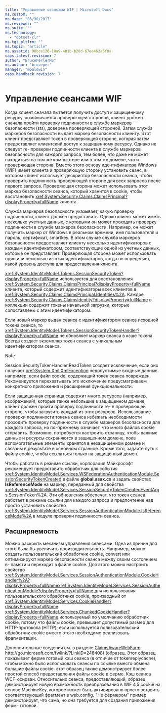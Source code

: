 ```yaml
---
title: "Управление сеансами WIF | Microsoft Docs"
ms.custom: ""
ms.date: "03/30/2017"
ms.reviewer: ""
ms.suite: ""
ms.technology: 
  - "dotnet-clr"
ms.tgt_pltfrm: ""
ms.topic: "article"
ms.assetid: 98bce126-18a9-401b-b20d-67ee462a5f8a
caps.latest.revision: 7
author: "BrucePerlerMS"
ms.author: "bruceper"
manager: "mbaldwin"
caps.handback.revision: 7
---
```

# Управление сеансами WIF
Когда клиент сначала пытается получить доступ к защищенному ресурсу, хозяйничается проверяющей стороной, клиент должен сначала пройти проверку подлинности в службе маркеров безопасности \(sts\), доверена проверяющей стороной.  Затем служба маркеров безопасности выдает маркер безопасности клиенту.  Этот клиент представляет токен в проверяющей стороне, которая затем предоставляет клиентский доступ к защищенному ресурсу.  Однако не следует re\- проверки подлинности клиента в службе маркеров безопасности для каждого запроса, тем более, что даже не может находиться на том же компьютере или в том же домене, что и проверяющая сторона.  Вместо этого основу идентификатора Windows \(WIF\) имеет клиента и проверяющую сторону установить сеанс, в котором клиент использует дескриптор безопасности сеанса, чтобы проверить подлинность проверяющей стороне для всех запросов после первого запроса.  Проверяющая сторона может использовать этот маркер безопасности сеанса, который хранится в cookie, чтобы восстановить <xref:System.Security.Claims.ClaimsPrincipal?displayProperty=fullName> клиента.  
  
 Служба маркеров безопасности указывает, какую проверку подлинности, клиент должен предоставить.  Однако клиент может иметь несколько учетных данных, с которыми он может проходить проверку подлинности в службе маркеров безопасности.  Например, он может получить маркер от Windows в реальном времени, имя пользователя и пароль, сертификат, smartkey.  В этом случае служба маркеров безопасности предоставляет клиенту несколько идентификаторов с каждым идентификатором, соответствующие одной из учетных данных, которые он представляет.  Проверяющая сторона может использовать один или несколько из этих идентификаторов, когда он определяет, какой уровень доступа для предоставления клиента.  
  
 <xref:System.IdentityModel.Tokens.SessionSecurityToken?displayProperty=fullName> используется для восстановления <xref:System.Security.Claims.ClaimsPrincipal?displayProperty=fullName> клиента, который содержит идентификаторы всех клиентов в <xref:System.Security.Claims.ClaimsPrincipal.Identities%2A>.  Каждое <xref:System.Security.Claims.ClaimsIdentity?displayProperty=fullName> в коллекции содержит токены начальной загрузки, которые сопоставлены с этим идентификатором.  
  
 Если новый маркер выдан сеанса с идентификатором сеанса исходной токена сеанса, то <xref:System.IdentityModel.Tokens.SessionSecurityTokenHandler?displayProperty=fullName> не обновляет маркер сеанса в кэше токена.  Всегда создает экземпляр токен сеанса с уникальным идентификатором сеанса.  
  
> [!NOTE]
>  Session.SecurityTokenHandler.ReadToken создает исключение, если оно получает <xref:System.Xml.XmlException> недопустимые входные данные. например, если файл cookie, содержащий токен сеанса поврежден.  Рекомендуется перехватывать это исключение предусматриваем конкретного приложения и расширения функциональности.  
  
 Если защищенная страница содержит много ресурсов \(например, изображений\), которые также небольшие в защищенном домене, клиент должен пройти проверку подлинности re\- в проверяющей стороне, чтобы загрузить каждый из этих ресурсов.  Использование проверки подлинности токена сеанса избежать необходимости проходить проверку подлинности в службе маркеров безопасности для каждого запроса, но по\-прежнему означает, что много файлов cookie отправить.  Возможно, потребуется настроить страницу, чтобы важные данные и ресурсы сохраняются в защищенном домене, пока вспомогательные элементы хранятся в незащищенном домене и связаны в результате в основном странице.  Кроме того, задайте путь к файлу cookie, чтобы ссылаться только на защищенный домен.  
  
 Чтобы работать в режиме ссылки, корпорация Майкрософт рекомендует предоставить обработчик для события <xref:System.IdentityModel.Services.WSFederationAuthenticationModule.SessionSecurityTokenCreated> в файле **global.asax.cs** и задать свойство **IsReferenceMode** на маркер, переданный для свойства <xref:System.IdentityModel.Services.SessionSecurityTokenCreatedEventArgs.SessionToken%2A>.  Эти обновления обеспечат, что токен сеанса работает в режиме ссылки для каждого запроса и предпочтение над просто установить свойство <xref:System.IdentityModel.Services.SessionAuthenticationModule.IsReferenceMode%2A> в модуле проверки подлинности сеанса.  
  
## Расширяемость  
 Можно раскрыть механизм управления сеансами.  Одна из причин для этого была бы увеличить производительность.  Например, можно создать пользовательский обработчик cookie, convert или оптимизируют маркер безопасности сеанса между своим состоянием в\- памяти и переходит в файле cookie.  Для этого можно настроить свойство <xref:System.IdentityModel.Services.SessionAuthenticationModule.CookieHandler%2A?displayProperty=fullName><xref:System.IdentityModel.Services.SessionAuthenticationModule?displayProperty=fullName> для использования пользовательского обработчика cookie, производный от <xref:System.IdentityModel.Services.CookieHandler?displayProperty=fullName>.  <xref:System.IdentityModel.Services.ChunkedCookieHandler?displayProperty=fullName> используемый по умолчанию обработчик cookie, потому что файлы cookie, превышает допустимый размер для HTTP\-протокола \(HTTP\); если используется пользовательский обработчик cookie вместо этого необходимо реализовать фрагментации.  
  
 Дополнительные сведения см. в разделе [ClaimsAwareWebFarm](http://go.microsoft.com/fwlink/?LinkID=248408) http:\/\/go.microsoft.com\/fwlink\/?LinkID\=248408\) \(образец.  Этот образец показывает ферме готовый кэш сеанса \(в отличие от tokenreplycache\), чтобы можно было использовать сеансы по ссылке вместо обмена большие файлы cookie. этот образец также демонстрирует более простой способ предоставления файлы cookie в ферме.  Кэш сеанса WCF\-основан.  Относительно сеанса, предоставляющий, образец демонстрирует новую возможность преобразования в WIF 4,5 cookie на основе MachineKey, которое может быть активировано просто вставить соответствующий фрагмент в web.config.  "Не фермером" пример демонстрирует, что сама, но она требуется для создания приложения ферм\- готовой.